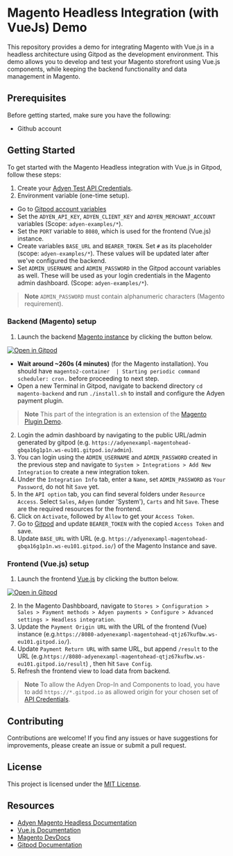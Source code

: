 # Magento Headless Integration (with VueJs) Demo

This repository provides a demo for integrating Magento with Vue.js in a headless architecture using Gitpod as the development environment. This demo allows you to develop and test your Magento storefront using Vue.js components, while keeping the backend functionality and data management in Magento.

## Prerequisites

Before getting started, make sure you have the following:

- Github account

## Getting Started

To get started with the Magento Headless integration with Vue.js in Gitpod, follow these steps:


1. Create your [Adyen Test API Credentials](https://docs.adyen.com/user-management/how-to-get-the-api-key).
2. Environment variable (one-time setup).
 - Go to [Gitpod account variables](https://gitpod.io/variables)
 - Set the `ADYEN_API_KEY`, `ADYEN_CLIENT_KEY` and `ADYEN_MERCHANT_ACCOUNT` variables (Scope: `adyen-examples/*`).
 - Set the `PORT` variable to `8080`, which is used for the frontend (Vue.js) instance.
 - Create variables `BASE_URL` and `BEARER_TOKEN`. Set `#` as its placeholder (scope: `adyen-examples/*`). These values will be updated later after we've configured the backend.
 - Set `ADMIN_USERNAME` and `ADMIN_PASSWORD` in the Gitpod account variables as well. These will be used as your login credentials in the Magento admin dashboard. (Scope: `adyen-examples/*`).
 > __Note__ `ADMIN_PASSWORD` must contain alphanumeric characters (Magento requirement).


### Backend (Magento) setup
1. Launch the backend [Magento instance](magento-backend) by clicking the button below.

[![Open in Gitpod](https://gitpod.io/button/open-in-gitpod.svg)](https://gitpod.io/#https://github.com/adyen-examples/magento-headless-demo/tree/main/magento-backend)

 - **Wait around ~260s (4 minutes)** (for the Magento installation). You should have `magento2-container  | Starting periodic command scheduler: cron.` before proceeding to next step.
 - Open a new Terminal in Gitpod, navigate to backend directory `cd magento-backend` and run `./install.sh` to install and configure the Adyen payment plugin.

> __Note__ This part of the integration is an extension of the [Magento Plugin Demo](https://github.com/adyen-examples/adyen-magento-plugin-demo). 

2. Login the admin dashboard by navigating to the public URL/admin generated by gitpod (e.g. `https://adyenexampl-magentohead-gbqa16g1p1n.ws-eu101.gitpod.io/admin`). 
3. You can login using the `ADMIN_USERNAME` and `ADMIN_PASSWORD` created in the previous step and navigate to `System > Integrations > Add New Integration` to create a new integration token.
3. Under the `Integration Info` tab, enter a `Name`, set `ADMIN_PASSWORD` as `Your Password`, do not hit `Save` yet.
4. In the `API option` tab, you can find several folders under `Resource Access`. Select `Sales`, `Adyen` (under 'System'), `Carts` and hit `Save`. These are the required resources for the frontend.
5. Click on `Activate`, followed by `Allow` to get your `Access Token`. 
6. Go to [Gitpod](https://gitpod.io/variables) and update `BEARER_TOKEN` with the copied `Access Token` and save.
7. Update `BASE_URL` with URL (e.g. `https://adyenexampl-magentohead-gbqa16g1p1n.ws-eu101.gitpod.io/`) of the Magento Instance and save.


### Frontend (Vue.js) setup
1. Launch the frontend [Vue.js](vue-frontend) by clicking the button below.

[![Open in Gitpod](https://gitpod.io/button/open-in-gitpod.svg)](https://gitpod.io/#https://github.com/adyen-examples/magento-headless-demo/tree/main/vue-frontend)

2. In the Magento Dashbboard, navigate to `Stores > Configuration > Sales > Payment methods > Adyen payments > Configure > Advanced settings > Headless integration`.
3. Update the `Payment Origin URL` with the URL of the frontend (Vue) instance (e.g.`https://8080-adyenexampl-magentohead-qtjz67kufbw.ws-eu101.gitpod.io/`).
4. Update `Payment Return URL` with same URL, but append `/result` to the URL (e.g.`https://8080-adyenexampl-magentohead-qtjz67kufbw.ws-eu101.gitpod.io/result`) , then hit `Save Config`.
5. Refresh the frontend view to load data from backend.

 > __Note__ To allow the Adyen Drop-In and Components to load, you have to add `https://*.gitpod.io` as allowed origin for your chosen set of [API Credentials](https://ca-test.adyen.com/ca/ca/config/api_credentials_new.shtml).



## Contributing

Contributions are welcome! If you find any issues or have suggestions for improvements, please create an issue or submit a pull request.

## License

This project is licensed under the [MIT License](LICENSE).


## Resources

- [Adyen Magento Headless Documentation](https://docs.adyen.com/plugins/adobe-commerce/adobe-commerce-headless-integration)
- [Vue.js Documentation](https://vuejs.org/)
- [Magento DevDocs](https://devdocs.magento.com/)
- [Gitpod Documentation](https://www.gitpod.io/docs/)
